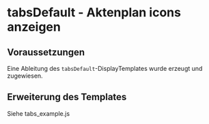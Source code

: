 # tabsDefault - Aktenplan icons anzeigen #

## Voraussetzungen ##

Eine Ableitung des ``tabsDefault``-DisplayTemplates wurde erzeugt und zugewiesen.

## Erweiterung des Templates ##

Siehe tabs_example.js

